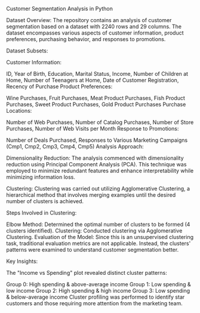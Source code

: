 Customer Segmentation Analysis in Python

Dataset Overview:
The repository contains an analysis of customer segmentation based on a dataset with 2240 rows and 29 columns. The dataset encompasses various aspects of customer information, product preferences, purchasing behavior, and responses to promotions.

Dataset Subsets:

Customer Information:

ID, Year of Birth, Education, Marital Status, Income, Number of Children at Home, Number of Teenagers at Home, Date of Customer Registration, Recency of Purchase
Product Preferences:

Wine Purchases, Fruit Purchases, Meat Product Purchases, Fish Product Purchases, Sweet Product Purchases, Gold Product Purchases
Purchase Locations:

Number of Web Purchases, Number of Catalog Purchases, Number of Store Purchases, Number of Web Visits per Month
Response to Promotions:

Number of Deals Purchased, Responses to Various Marketing Campaigns (Cmp1, Cmp2, Cmp3, Cmp4, Cmp5)
Analysis Approach:

Dimensionality Reduction:
The analysis commenced with dimensionality reduction using Principal Component Analysis (PCA). This technique was employed to minimize redundant features and enhance interpretability while minimizing information loss.

Clustering:
Clustering was carried out utilizing Agglomerative Clustering, a hierarchical method that involves merging examples until the desired number of clusters is achieved.

Steps Involved in Clustering:

Elbow Method: Determined the optimal number of clusters to be formed (4 clusters identified).
Clustering: Conducted clustering via Agglomerative Clustering.
Evaluation of the Model:
Since this is an unsupervised clustering task, traditional evaluation metrics are not applicable. Instead, the clusters' patterns were examined to understand customer segmentation better.

Key Insights:

The "Income vs Spending" plot revealed distinct cluster patterns:

Group 0: High spending & above-average income
Group 1: Low spending & low income
Group 2: High spending & high income
Group 3: Low spending & below-average income
Cluster profiling was performed to identify star customers and those requiring more attention from the marketing team.
